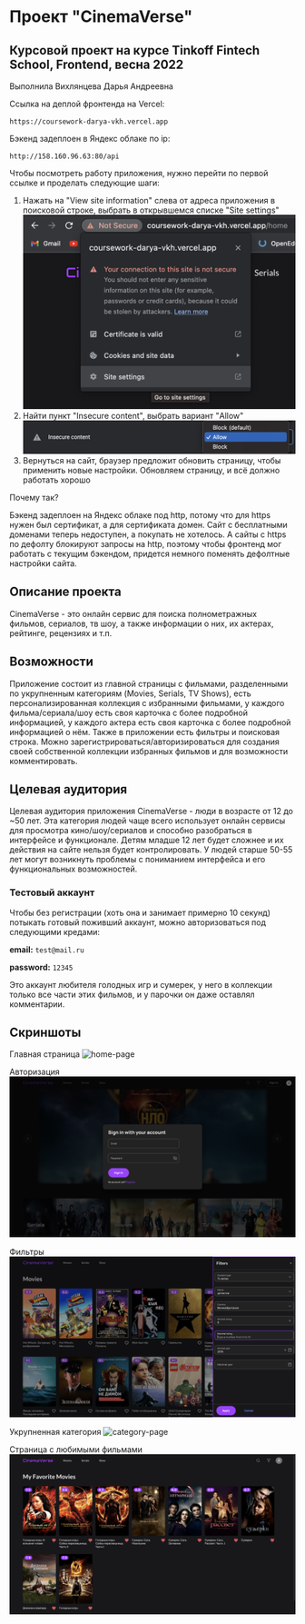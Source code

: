 # Проект "CinemaVerse"

## Курсовой проект на курсе Tinkoff Fintech School, Frontend, весна 2022
Выполнила Вихлянцева Дарья Андреевна

Ссылка на деплой фронтенда на Vercel:
```
https://coursework-darya-vkh.vercel.app
```
Бэкенд задеплоен в Яндекс облаке по ip:
```
http://158.160.96.63:80/api
```

Чтобы посмотреть работу приложения, нужно перейти по первой ссылке и проделать следующие шаги:
1. Нажать на "View site information" слева от адреса приложения в поисковой строке, выбрать в открывшемся списке "Site settings"
![1 Step](/images/1step.png)
2. Найти пункт "Insecure content", выбрать вариант "Allow"
![2 Step](/images/2step.png)
3. Вернуться на сайт, браузер предложит обновить страницу, чтобы применить новые настройки. Обновляем страницу, и всё должно работать хорошо

Почему так? 

Бэкенд задеплоен на Яндекс облаке под http, потому что для https нужен был сертификат, а для сертификата домен.
Сайт с бесплатными доменами теперь недоступен, а покупать не хотелось. А сайты с https по дефолту блокируют запросы на http,
поэтому чтобы фронтенд мог работать с текущим бэкендом, придется немного поменять дефолтные настройки сайта.


## Описание проекта
CinemaVerse - это онлайн сервис для поиска полнометражных фильмов, сериалов, тв шоу, а также информации о них, 
их актерах, рейтинге, рецензиях и т.п. 

## Возможности
Приложение состоит из главной страницы с фильмами, разделенными по укрупненным категориям (Movies, Serials, TV Shows),
есть персонализированная коллекция с избранными фильмами, у каждого фильма/сериала/шоу есть своя карточка с более подробной 
информацией, у каждого актера есть своя карточка с более подробной информацией о нём. Также в приложении есть фильтры и поисковая 
строка. Можно зарегистрироваться/авторизироваться для создания своей собственной коллекции избранных фильмов и для возможности
комментировать.

## Целевая аудитория
Целевая аудитория приложения CinemaVerse - люди в возрасте от 12 до ~50 лет. Эта категория людей чаще всего использует онлайн 
сервисы для просмотра кино/шоу/сериалов и способно разобраться в интерфейсе и функционале. Детям младше 12 лет будет сложнее и 
их действия на сайте нельзя будет контролировать. У людей старше 50-55 лет могут возникнуть проблемы с пониманием интерфейса
и его функциональных возможностей.

### Тестовый аккаунт
Чтобы без регистрации (хоть она и занимает примерно 10 секунд) потыкать готовый поживший аккаунт, можно авторизоваться под следующими
кредами:

**email:** ```test@mail.ru```

**password:** ```12345```

Это аккаунт любителя голодных игр и сумерек, у него в коллекции только все части этих фильмов, и у парочки он даже оставлял комментарии.

## Скриншоты

Главная страница
![home-page](/images/home-page.png)

Авторизация
![sign-in](/images/sign-in.png)

Фильтры
![filters](/images/filters.png)

Укрупненная категория
![category-page](/images/category-page.png)

Страница с любимыми фильмами
![favorite-movies-page](/images/favorite-movies-page.png)
